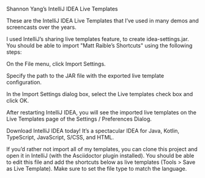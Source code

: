 Shannon Yang’s IntelliJ IDEA Live Templates

These are the IntelliJ IDEA Live Templates that I’ve used in many demos and screencasts over the years.

I used IntelliJ’s sharing live templates feature, to create idea-settings.jar. You should be able to import "Matt Raible’s Shortcuts" using the following steps:

On the File menu, click Import Settings.

Specify the path to the JAR file with the exported live template configuration.

In the Import Settings dialog box, select the Live templates check box and click OK.

After restarting IntelliJ IDEA, you will see the imported live templates on the Live Templates page of the Settings / Preferences Dialog.

Download IntelliJ IDEA today! It’s a spectacular IDEA for Java, Kotlin, TypeScript, JavaScript, S/CSS, and HTML.

If you’d rather not import all of my templates, you can clone this project and open it in IntelliJ (with the Asciidoctor plugin installed). You should be able to edit this file and add the shortcuts below as live templates (Tools > Save as Live Template). Make sure to set the file type to match the language.
